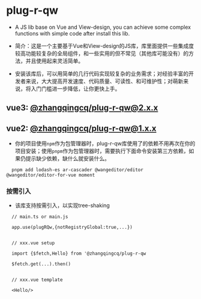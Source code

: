 # plug-r-qw

* A JS lib base on Vue and View-design, you can achieve some complex functions with simple code after install this lib.

* 简介：这是一个主要基于Vue和View-design的JS库，库里面提供一些集成度较高功能较复杂的全局组件，和一些实用的但不常见（其他库可能没有）的方法，并且使用起来灵活简单。

* 安装该库后，可以用简单的几行代码实现较复杂的业务需求；对经验丰富的开发者来说，大大提高开发速度、代码质量、可读性、和可维护性；对萌新来说，将入门门槛进一步降低，让你更快上手。

## vue3: [@zhangqingcq/plug-r-qw@2.x.x](https://github.com/RickyHeaven/plug-r-qw-core.git)

## vue2: [@zhangqingcq/plug-r-qw@1.x.x](https://github.com/RickyHeaven/plug-r-qw.git)

* 你的项目使用`npm`作为包管理器时，plug-r-qw库使用了的依赖不用再次在你的项目安装；使用`pnpm`作为包管理器时，需要执行下面命令安装第三方依赖，如果仍提示缺少依赖，缺什么就安装什么。
```
  pnpm add lodash-es ar-cascader @wangeditor/editor @wangeditor/editor-for-vue moment
```

### 按需引入
* 该库支持按需引入，以实现tree-shaking
```
  // main.ts or main.js
  
  app.use(plugRQw,{notRegistryGlobal:true,...})
  
  
  // xxx.vue setup
  
  import {$fetch,Hello} from '@zhangqingcq/plug-r-qw
  
  $fetch.get(...).then()
  
  
  // xxx.vue template
  
  <Hello/>
  
```